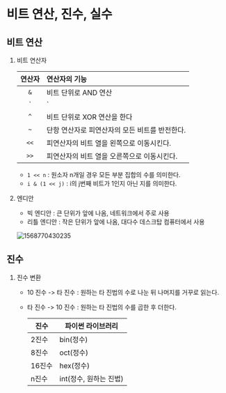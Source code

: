 # 비트 연산, 진수, 실수

## 비트 연산

1. 비트 연산자

   | 연산자 | 연산자의 기능                                  |
   | :----: | :--------------------------------------------- |
   |  `&`   | 비트 단위로 AND 연산                           |
   |  `|`   | 비트 단위로 OR 연산                            |
   |  `^`   | 비트 단위로 XOR 연산을 한다                    |
   |  `~`   | 단항 연산자로 피연산자의 모든 비트를 반전한다. |
   |  `<<`  | 피연산자의 비트 열을 왼쪽으로 이동시킨다.      |
   |  `>>`  | 피연산자의 비트 열을 오른쪽으로 이동시킨다.    |

   * `1 << n` : 원소자 n개일 경우 모든 부분 집합의 수를 의미한다.
   * `i & (1 << j)` : i의 j번째 비트가 1인지 아닌 지를 의미한다.

2. 엔디안

   * 빅 엔디안 : 큰 단위가 앞에 나옴, 네트워크에서 주로 사용
   * 리틀 엔디안 : 작은 단위가 앞에 나옴, 대다수 데스크탑 컴퓨터에서 사용

   ![1568770430235](C:\Users\student\AppData\Roaming\Typora\typora-user-images\1568770430235.png)

## 진수

1. 진수 변환

   * 10 진수 -> 타 진수 : 원하는 타 진법의 수로 나눈 뒤 나머지를 거꾸로 읽는다.

   * 타 진수 -> 10 진수 : 원하는 타 진법의 수를 곱한 후 더한다.

     | 진수   | 파이썬 라이브러리      |
     | ------ | ---------------------- |
     | 2진수  | bin(정수)              |
     | 8진수  | oct(정수)              |
     | 16진수 | hex(정수)              |
     | n진수  | int(정수, 원하는 진법) |
